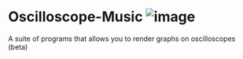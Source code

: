 # Oscilloscope-Music ![image](https://user-images.githubusercontent.com/69701088/182129525-20731368-9d8a-4c86-8d99-2913ee43f071.png)

 A suite of programs that allows you to render graphs on oscilloscopes (beta)
